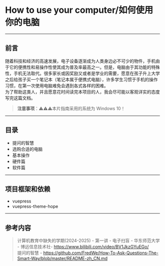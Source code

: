 # How to use your computer/如何使用你的电脑
---
## 前言
随着科技和经济的高速发展，电子设备逐渐成为人类身边必不可少的物件，手机由于它的便携性和易操作性使其成为普及率最高之一。但是，电脑由于其功能的特殊性，手机无法取代。很多家长或因奖励又或者是学业的需要，愿意在孩子升上大学之后给孩子买一个笔记本（笔记本属于便携式电脑），许多学生习惯于手机的操作习惯，在第一次使用电脑难免会遇到各式各样的困难。<br>
为了帮助这类人，并且愿意花时间读完本项目的人，我会尽可能以客观详实的态度写完这篇文档。<br>

> **注意事项**：⚠️⚠️⚠️本片指南采用的系统为 Windows 10！<br>

---
## 目录
- 提问的智慧
- 选购合适的电脑
- 基本操作
- 硬件篇
- 软件篇
---
## 项目框架和依赖
- vuepress
- vuepress-theme-hope
---
## 参考内容
>计算机教育中缺失的学期(2024-2025) - 第一讲 - 电子扫盲 - 华东师范大学 - 博远信息技术社- https://www.bilibili.com/video/BV1JkzGYuEGo/<br>提问的智慧 - https://github.com/FredWe/How-To-Ask-Questions-The-Smart-Way/blob/master/README-zh_CN.md<br>



